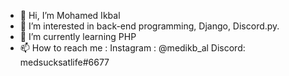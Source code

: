 - 👋 Hi, I’m Mohamed Ikbal
- 👀 I’m interested in back-end programming, Django, Discord.py.
- 🌱 I’m currently learning PHP
- 📫 How to reach me :
Instagram : @medikb_al
Discord: medsucksatlife#6677
